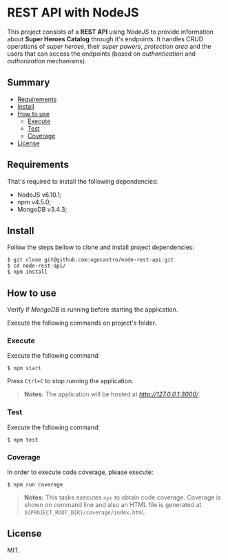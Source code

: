 # REST API with NodeJS

This project consists of a **REST API** using _NodeJS_ to provide information about **Super Heroes Catalog** through it's endpoints. It handles CRUD operations of _super heroes_, their _super powers_, _protection area_ and the users that can access the endpoints (based on _authentication_ and _authorization_ mechanisms).

## Summary
* [Requirements](#requirements)
* [Install](#install)
* [How to use](#how-to-use)
  * [Execute](#execute)
  * [Test](#test)
  * [Coverage](#coverage)
* [License](#license)

## Requirements
That's required to install the following dependencies:
 * NodeJS v6.10.1;
 * npm v4.5.0;
 * MongoDB v3.4.3;

## Install
Follow the steps bellow to clone and install project dependencies:
```
$ git clone git@github.com:ugocastro/node-rest-api.git
$ cd node-rest-api/
$ npm install
```

## How to use
Verify if _MongoDB_ is running before starting the application.
<p>Execute the following commands on project's folder.

### Execute
Execute the following command:
```
$ npm start
```
Press `Ctrl+C` to stop running the application.

> **Notes:** The application will be hosted at *http://127.0.0.1:3000/*.

### Test
Execute the following command:
```
$ npm test
```

### Coverage
In order to execute code coverage, please execute:
```
$ npm run coverage
```

> **Notes:** This tasks executes `nyc` to obtain code coverage.
> Coverage is shown on command line and also an HTML file is generated at `${PROJECT_ROOT_DIR}/coverage/index.html`.

## License
MIT.
